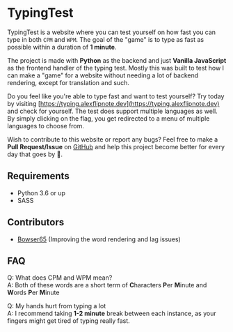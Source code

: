 # TypingTest
TypingTest is a website where you can test yourself on how fast you can type in both `CPM` and `WPM`. The goal of the "game" is to type as fast as possible within a duration of **1 minute**.

The project is made with **Python** as the backend and just **Vanilla JavaScript** as the frontend handler of the typing test. Mostly this was built to test how I can make a "game" for a website without needing a lot of backend rendering, except for translation and such.

Do you feel like you're able to type fast and want to test yourself? Try today by visiting [https://typing.alexflipnote.dev](https://typing.alexflipnote.dev) and check for yourself. The test does support multiple languages as well. By simply clicking on the flag, you get redirected to a menu of multiple languages to choose from.

Wish to contribute to this website or report any bugs? Feel free to make a **Pull Request/Issue** on [GitHub](https://github.com/AlexFlipnote/TypingTest) and help this project become better for every day that goes by 🥰.

## Requirements
- Python 3.6 or up
- SASS

## Contributors
- [Bowser65](https://github.com/Bowser65) (Improving the word rendering and lag issues)

## FAQ
Q: What does CPM and WPM mean?<br>
A: Both of these words are a short term of **C**haracters **P**er **M**inute and **W**ords **P**er **M**inute

Q: My hands hurt from typing a lot<br>
A: I recommend taking **1-2 minute** break between each instance, as your fingers might get tired of typing really fast.
